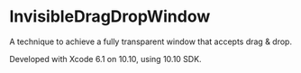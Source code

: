 # InvisibleDragDropWindow
A technique to achieve a fully transparent window that accepts drag &amp; drop.

Developed with Xcode 6.1 on 10.10, using 10.10 SDK.
